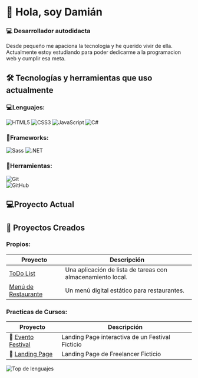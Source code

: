# 👋 Hola, soy Damián
### 💻 Desarrollador autodidacta
Desde pequeño me apaciona la tecnología y he querido vivir de ella.
Actualmente estoy estudiando para poder dedicarme a la programacion web y cumplir esa meta.

## 🛠️ Tecnologías y herramientas que uso actualmente
### 💻Lenguajes:
![HTML5](https://img.shields.io/badge/HTML5-E34F26?style=flat&logo=html5&logoColor=white)
![CSS3](https://img.shields.io/badge/CSS3-1572B6?style=flat&logo=css3&logoColor=white)
![JavaScript](https://img.shields.io/badge/JavaScript-F7DF1E?style=flat&logo=javascript&logoColor=black)
![C#](https://img.shields.io/badge/C%23-239120?style=flat&logo=c-sharp&logoColor=white)
### 💠Frameworks:
![Sass](https://img.shields.io/badge/Sass-CC6699?style=flat&logo=sass&logoColor=white)
![.NET](https://img.shields.io/badge/.NET-512BD4?style=flat&logo=dotnet&logoColor=white)
### 🔧Herramientas:
![Git](https://img.shields.io/badge/Git-F05032?style=flat&logo=git&logoColor=white)  
![GitHub](https://img.shields.io/badge/GitHub-181717?style=flat&logo=github&logoColor=white)

## 💻Proyecto Actual

## 🚀 Proyectos Creados
### Propios:
| Proyecto | Descripción |
|----------|-------------|
| [ToDo List](https://github.com/Destruktar/ToDo-List) | Una aplicación de lista de tareas con almacenamiento local. |
| [Menú de Restaurante](https://github.com/Destruktar/MenuDigital) | Un menú digital estático para restaurantes. |

### Practicas de Cursos:
| Proyecto | Descripción |
|----------|-------------|
| 🎊 [Evento Festival](https://github.com/Destruktar/Festival-Proyecto) | Landing Page interactiva de un Festival Ficticio |
| 🧾 [Landing Page](https://github.com/Destruktar/landing-page) | Landing Page de Freelancer Ficticio |


![Top de lenguajes](https://github-readme-stats.vercel.app/api/top-langs/?username=Destruktar&layout=compact&theme=radical)  


